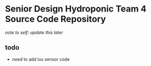 Senior Design Hydroponic Team 4 Source Code Repository
================================================================================
*note to self: update this later*

todo
--------------------------------------------------------------------------------

- need to add lux sensor code 
